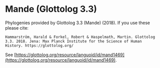 # Mande (Glottolog 3.3)

Phylogenies provided by Glottolog 3.3 (Mande) (2018). If you use these please cite:

```
Hammarström, Harald & Forkel, Robert & Haspelmath, Martin. Glottolog 3.3. 2018. Jena: Max Planck Institute for the Science of Human History. https://glottolog.org/
```

See  [https://glottolog.org/resource/languoid/id/mand1469](https://glottolog.org/resource/languoid/id/mand1469).

